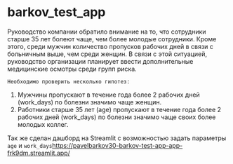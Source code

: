 # barkov_test_app
Руководство компании обратило внимание на то, что сотрудники старше 35 лет болеют чаще, чем более молодые сотрудники. Кроме этого, среди мужчин количество пропусков рабочих дней в связи с больничным выше, чем среди женщин. В связи с этой ситуацией, руководство организации планирует ввести дополнительные медицинские осмотры среди групп риска.<br>

`Необходимо проверить несколько гипотез:`
1)	Мужчины пропускают в течение года более 2 рабочих дней (work_days) по болезни значимо чаще женщин.<br>
2)	Работники старше 35 лет (age) пропускают в течение года более 2 рабочих дней (work_days) по болезни значимо чаще своих более молодых коллег.



Так же сделан дашборд на Streamlit с возможностью задать параметры `age` и `work_days`<https://pavelbarkov30-barkov-test-app-app-frk9dm.streamlit.app/>

